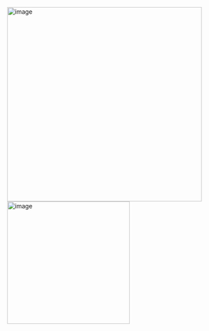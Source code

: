 <img width="451" alt="image" src="https://github.com/JerryTseee/India_Population/assets/126223772/b9079bed-2d98-4152-9ae1-af2877d9a54f">  
<img width="284" alt="image" src="https://github.com/JerryTseee/India_Population/assets/126223772/3822f6e6-d4f1-4cbe-aea7-dc40c111f11a">

